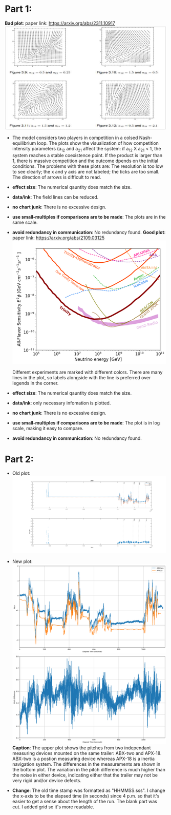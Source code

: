# Part 1:
**Bad plot**:
paper link: https://arxiv.org/abs/2311.10917
![Bad plot](https://github.com/chacelin993/DSPS_CLin/blob/main/hw8/bad_plot.png)
- The model considers two players in competition in a colsed Nash-equilibrium loop. The plots show the visualization of how competition intensity parameters (a<sub>12</sub> and a<sub>21</sub> affect the system: if a<sub>12</sub> X a<sub>21</sub> < 1, the system reaches a stable coexistence point. If the product is larger than 1, there  is massive competition and the outcome dpends on the initial conditions. The problems with these plots are: The resolution is too low to see clearly; the x and y axis are not labeled; the ticks are too small. The direction of arrows is difficult to read.
- **effect size**: The numerical qauntity does match the size.
- **data/ink**: The field lines can be reduced.
- **no chart junk**: There is no excessive design.
- **use small-multiples if comparisons are to be made**: The plots are in the same scale.
- **avoid redundancy in communication**: No redundancy found.
**Good plot**:
paper link: https://arxiv.org/abs/2109.03125
![Good plot](https://github.com/chacelin993/DSPS_CLin/blob/main/hw8/good_plot.png)

  Different experiments are marked with different colors. There are many lines in the plot, so labels alongside with the line is preferred over legends in the corner.
- **effect size**: The numerical qauntity does match the size.
- **data/ink**: only necessary infomation is plotted.
- **no chart junk**: There is no excessive design.
- **use small-multiples if comparisons are to be made**: The plot is in log scale, making it easy to compare.
- **avoid redundancy in communication**: No redundancy found.
# Part 2:
- Old plot:
![pitch](https://github.com/chacelin993/DSPS_CLin/blob/main/hw8/pitch.png)

- New plot:
![new pitch](https://github.com/chacelin993/DSPS_CLin/blob/main/hw8/improved_pitch.png)
![new pitch](https://github.com/chacelin993/DSPS_CLin/blob/main/hw8/improved_pitch_diff.png)
**Caption**: The upper plot shows the pitches from two independant measuring devices mounted on the same trailer: ABX-two and APX-18. ABX-two is a postion measuring device whereas APX-18 is a inertia navigation system. The differences in the measurements are shown in the bottom plot. The variation in the pitch difference is much higher than the noise in either device, indicating either that the trailer may not be very rigid and/or device defects.
- **Change**: The old time stamp was formatted as "HHMMSS.sss". I change the x-axis to be the elapsed time (in seconds) since 4 p.m. so that it's easier to get a sense about the length of the run. The blank part was cut. I added grid so it's more readable. 
